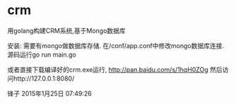 crm
===

用golang构建CRM系统,基于Mongo数据库

安装:
需要有mongo做数据库存储.
在/conf/app.conf中修改mongo数据库连接.
源码运行go run main.go


或者直接下载编译好的crm.exe运行,
http://pan.baidu.com/s/1hqH0ZOg
然后访问http://127.0.0.1:8080/

锋子
2015年1月25日 07:49:26

